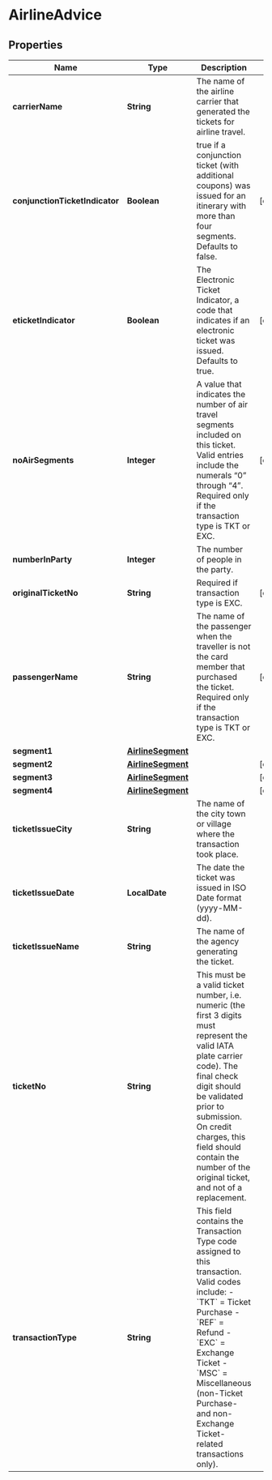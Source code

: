 

# AirlineAdvice


## Properties

| Name | Type | Description | Notes |
|------------ | ------------- | ------------- | -------------|
|**carrierName** | **String** | The name of the airline carrier that generated the tickets for airline travel. |  |
|**conjunctionTicketIndicator** | **Boolean** | true if a conjunction ticket (with additional coupons) was issued for an itinerary with more than four segments. Defaults to false.  |  [optional] |
|**eticketIndicator** | **Boolean** | The Electronic Ticket Indicator, a code that indicates if an electronic ticket was issued.  Defaults to true. |  [optional] |
|**noAirSegments** | **Integer** | A value that indicates the number of air travel segments included on this ticket.  Valid entries include the numerals “0” through “4”. Required only if the transaction type is TKT or EXC.  |  [optional] |
|**numberInParty** | **Integer** | The number of people in the party. |  |
|**originalTicketNo** | **String** | Required if transaction type is EXC. |  [optional] |
|**passengerName** | **String** | The name of the passenger when the traveller is not the card member that purchased the ticket. Required only if the transaction type is TKT or EXC. |  [optional] |
|**segment1** | [**AirlineSegment**](AirlineSegment.md) |  |  |
|**segment2** | [**AirlineSegment**](AirlineSegment.md) |  |  [optional] |
|**segment3** | [**AirlineSegment**](AirlineSegment.md) |  |  [optional] |
|**segment4** | [**AirlineSegment**](AirlineSegment.md) |  |  [optional] |
|**ticketIssueCity** | **String** | The name of the city town or village where the transaction took place. |  |
|**ticketIssueDate** | **LocalDate** | The date the ticket was issued in ISO Date format (yyyy-MM-dd). |  |
|**ticketIssueName** | **String** | The name of the agency generating the ticket. |  |
|**ticketNo** | **String** | This must be a valid ticket number, i.e. numeric (the first 3 digits must represent the valid IATA plate carrier code). The final check digit should be validated prior to submission. On credit charges, this field should contain the number of the original ticket, and not of a replacement.  |  |
|**transactionType** | **String** | This field contains the Transaction Type code assigned to this transaction. Valid codes include:   - &#x60;TKT&#x60; &#x3D; Ticket Purchase   - &#x60;REF&#x60; &#x3D; Refund   - &#x60;EXC&#x60; &#x3D; Exchange Ticket   - &#x60;MSC&#x60; &#x3D; Miscellaneous (non-Ticket Purchase- and non-Exchange Ticket-related transactions only).  |  |



